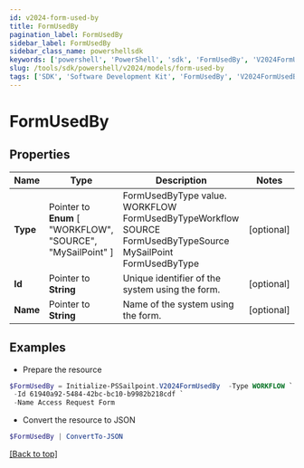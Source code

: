 ```yaml
---
id: v2024-form-used-by
title: FormUsedBy
pagination_label: FormUsedBy
sidebar_label: FormUsedBy
sidebar_class_name: powershellsdk
keywords: ['powershell', 'PowerShell', 'sdk', 'FormUsedBy', 'V2024FormUsedBy'] 
slug: /tools/sdk/powershell/v2024/models/form-used-by
tags: ['SDK', 'Software Development Kit', 'FormUsedBy', 'V2024FormUsedBy']
---
```



# FormUsedBy

## Properties

Name | Type | Description | Notes
------------ | ------------- | ------------- | -------------
**Type** |  Pointer to  **Enum** [  "WORKFLOW",    "SOURCE",    "MySailPoint" ] | FormUsedByType value.  WORKFLOW FormUsedByTypeWorkflow SOURCE FormUsedByTypeSource MySailPoint FormUsedByType | [optional] 
**Id** |  Pointer to **String** | Unique identifier of the system using the form. | [optional] 
**Name** |  Pointer to **String** | Name of the system using the form. | [optional] 

## Examples

- Prepare the resource
```powershell
$FormUsedBy = Initialize-PSSailpoint.V2024FormUsedBy  -Type WORKFLOW `
 -Id 61940a92-5484-42bc-bc10-b9982b218cdf `
 -Name Access Request Form
```

- Convert the resource to JSON
```powershell
$FormUsedBy | ConvertTo-JSON
```


[[Back to top]](#) 


